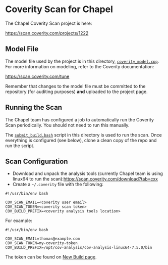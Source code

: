 Coverity Scan for Chapel
========================

The Chapel Coverity Scan project is here:

https://scan.coverity.com/projects/1222

Model File
----------

The model file used by the project is in this directory,
[`coverity_model.cpp`](coverity_model.cpp). For more information on modeling,
refer to the Coverity documentation:

https://scan.coverity.com/tune

Remember that changes to the model file must be committed to the repository
(for auditing purposes) **and** uploaded to the project page.

Running the Scan
----------------

The Chapel team has configured a job to automatically run the Coverity Scan
periodically. You should not need to run this manually.

The [`submit_build.bash`](submit_build.bash) script in this directory is used
to run the scan. Once everything is configured (see below), clone a clean copy
of the repo and run the script.

Scan Configuration
-------------------

* Download and unpack the analysis tools (currently Chapel team is using
  linux64 to run the scan):https://scan.coverity.com/download?tab=cxx
* Create a `~/.coverity` file with the following:

```
#!/usr/bin/env bash

COV_SCAN_EMAIL=<coverity user email>
COV_SCAN_TOKEN=<coverity scan token>
COV_BUILD_PREFIX=<coverity analysis tools location>
```

For example:

```
#!/usr/bin/env bash

COV_SCAN_EMAIL=thomas@example.com
COV_SCAN_TOKEN=my-coverity-token
COV_BUILD_PREFIX=/opt/cov-analysis/cov-analysis-linux64-7.5.0/bin
```

The token can be found on
[New Build page](https://scan.coverity.com/projects/1222/builds/new).
